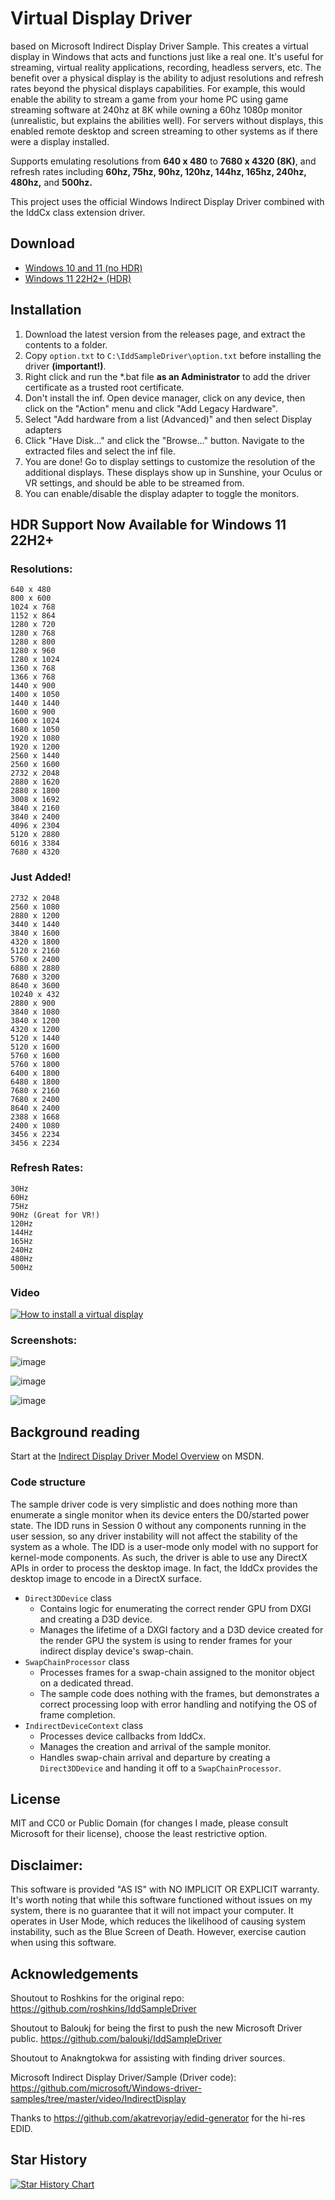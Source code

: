 # Virtual Display Driver
based on Microsoft Indirect Display Driver Sample. This creates a virtual display in Windows that acts and functions just like a real one. It's useful for streaming, virtual reality applications, recording, headless servers, etc. The benefit over a physical display is the ability to adjust resolutions and refresh rates beyond the physical displays capabilities. For example, this would enable the ability to stream a game from your home PC using game streaming software at 240hz at 8K while owning a 60hz 1080p monitor (unrealistic, but explains the abilities well). For servers without displays, this enabled remote desktop and screen streaming to other systems as if there were a display installed. 

Supports emulating resolutions from **640 x 480** to **7680 x 4320 (8K)**, and refresh rates including **60hz, 75hz, 90hz, 120hz, 144hz, 165hz, 240hz, 480hz,** and **500hz.**

This project uses the official Windows Indirect Display Driver combined with the IddCx class extension driver.

## Download

- [Windows 10 and 11 (no HDR)](https://github.com/itsmikethetech/Virtual-Display-Driver/releases/tag/23.10.20.2)
- [Windows 11 22H2+ (HDR)](https://github.com/itsmikethetech/Virtual-Display-Driver/releases/tag/23.12.2HDR)
 
## Installation

1. Download the latest version from the releases page, and extract the contents to a folder.
2. Copy `option.txt` to `C:\IddSampleDriver\option.txt` before installing the driver **(important!)**.
3. Right click and run the *.bat file **as an Administrator** to add the driver certificate as a trusted root certificate.
4. Don't install the inf. Open device manager, click on any device, then click on the "Action" menu and click "Add Legacy Hardware".
5. Select "Add hardware from a list (Advanced)" and then select Display adapters
6. Click "Have Disk..." and click the "Browse..." button. Navigate to the extracted files and select the inf file.
7. You are done! Go to display settings to customize the resolution of the additional displays. These displays show up in Sunshine, your Oculus or VR settings, and should be able to be streamed from.
8. You can enable/disable the display adapter to toggle the monitors.

## HDR Support Now Available for Windows 11 22H2+ 

### Resolutions:

    640 x 480
    800 x 600
    1024 x 768
    1152 x 864
    1280 x 720
    1280 x 768
    1280 x 800
    1280 x 960
    1280 x 1024
    1360 x 768
    1366 x 768
    1440 x 900
    1400 x 1050
    1440 x 1440
    1600 x 900
    1600 x 1024
    1680 x 1050
    1920 x 1080
    1920 x 1200
    2560 x 1440
    2560 x 1600
    2732 x 2048
    2880 x 1620
    2880 x 1800
    3008 x 1692
    3840 x 2160
    3840 x 2400
    4096 x 2304
    5120 x 2880
    6016 x 3384
    7680 x 4320

### Just Added!

    2732 x 2048
    2560 x 1080
    2880 x 1200
    3440 x 1440
    3840 x 1600
    4320 x 1800
    5120 x 2160
    5760 x 2400
    6880 x 2880
    7680 x 3200
    8640 x 3600
    10240 x 432
    2880 x 900
    3840 x 1080
    3840 x 1200
    4320 x 1200
    5120 x 1440
    5120 x 1600
    5760 x 1600
    5760 x 1800
    6400 x 1800
    6480 x 1800
    7680 x 2160
    7680 x 2400
    8640 x 2400
    2388 x 1668
    2400 x 1080
    3456 x 2234
    3456 x 2234

### Refresh Rates:

    30Hz
    60Hz
    75Hz
    90Hz (Great for VR!)
    120Hz
    144Hz
    165Hz
    240Hz
    480Hz
    500Hz

### Video

[![How to install a virtual display](https://i3.ytimg.com/vi/byfBWDnToYk/maxresdefault.jpg)](https://youtu.be/byfBWDnToYk "How to install a virtual display")

### Screenshots:

![image](https://github.com/itsmikethetech/Virtual-Display-Driver/assets/25166211/0f1dfed6-c9ac-4cb6-92cf-7d9ab2ac0c66)

![image](https://github.com/itsmikethetech/Virtual-Display-Driver/assets/25166211/5cb8ce08-890f-4bc1-a1a6-34f22e103699)

![image](https://github.com/itsmikethetech/Virtual-Display-Driver/assets/25166211/02af86f2-b896-4265-9174-b17c9a1aeab7)


## Background reading ##

Start at the [Indirect Display Driver Model Overview](https://msdn.microsoft.com/en-us/library/windows/hardware/mt761968(v=vs.85).aspx) on MSDN.

### Code structure ###

The sample driver code is very simplistic and does nothing more than enumerate a single monitor when its device enters the D0/started power state. The IDD runs in Session 0 without any components running in the user session, so any driver instability will not affect the stability of the system as a whole. The IDD is a user-mode only model with no support for kernel-mode components. As such, the driver is able to use any DirectX APIs in order to process the desktop image. In fact, the IddCx provides the desktop image to encode in a DirectX surface.

* `Direct3DDevice` class
    * Contains logic for enumerating the correct render GPU from DXGI and creating a D3D device.
    * Manages the lifetime of a DXGI factory and a D3D device created for the render GPU the system is using to render frames for your indirect display device's swap-chain.
* `SwapChainProcessor` class
    * Processes frames for a swap-chain assigned to the monitor object on a dedicated thread.
    * The sample code does nothing with the frames, but demonstrates a correct processing loop with error handling and notifying the OS of frame completion.
* `IndirectDeviceContext` class
    * Processes device callbacks from IddCx.
    * Manages the creation and arrival of the sample monitor.
    * Handles swap-chain arrival and departure by creating a `Direct3DDevice` and handing it off to a `SwapChainProcessor`.

## License

MIT and CC0 or Public Domain (for changes I made, please consult Microsoft for their license), choose the least restrictive option.

## Disclaimer:

This software is provided "AS IS" with NO IMPLICIT OR EXPLICIT warranty. It's worth noting that while this software functioned without issues on my system, there is no guarantee that it will not impact your computer. It operates in User Mode, which reduces the likelihood of causing system instability, such as the Blue Screen of Death. However, exercise caution when using this software.

## Acknowledgements

Shoutout to Roshkins for the original repo:
https://github.com/roshkins/IddSampleDriver

Shoutout to Baloukj for being the first to push the new Microsoft Driver public.
https://github.com/baloukj/IddSampleDriver

Shoutout to Anakngtokwa for assisting with finding driver sources.

Microsoft Indirect Display Driver/Sample (Driver code): 
https://github.com/microsoft/Windows-driver-samples/tree/master/video/IndirectDisplay

Thanks to https://github.com/akatrevorjay/edid-generator for the hi-res EDID.

## Star History

[![Star History Chart](https://api.star-history.com/svg?repos=itsmikethetech/Virtual-Display-Driver&type=Date)](https://star-history.com/#itsmikethetech/Virtual-Display-Driver&Date)

